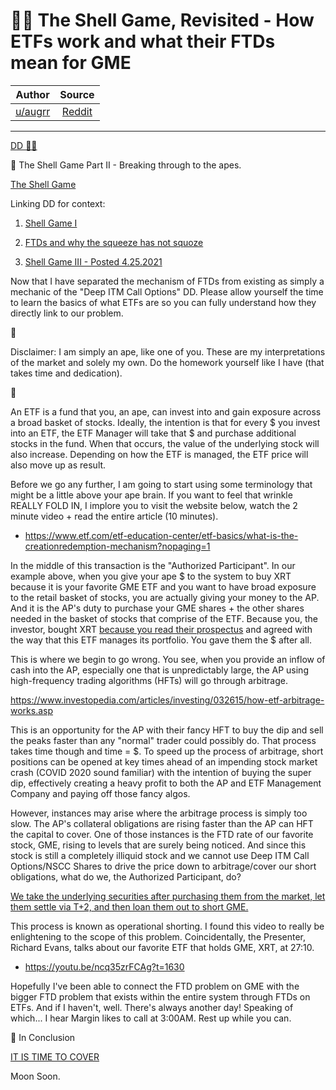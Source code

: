 🚀🚀 The Shell Game, Revisited - How ETFs work and what their FTDs mean for GME
===============================================================================

| Author       | Source       | 
| :-------------: |:-------------:|
|  [u/augrr](https://www.reddit.com/user/augrr/) | [Reddit](https://www.reddit.com/r/Superstonk/comments/mwnnmj/the_shell_game_revisited_how_etfs_work_and_what/) | 

---


[DD 👨‍🔬](https://www.reddit.com/r/Superstonk/search?q=flair_name%3A%22DD%20%F0%9F%91%A8%E2%80%8D%F0%9F%94%AC%22&restrict_sr=1)

🚀 The Shell Game Part II - Breaking through to the apes.

[The Shell Game](https://imgur.com/wKBpPdI)

Linking DD for context:

1.  [Shell Game I](https://www.reddit.com/r/Superstonk/comments/mvvmvp/time_to_expose_the_shell_game_ftds_can_be_reset/)

2.  [FTDs and why the squeeze has not squoze](https://docs.google.com/spreadsheets/d/1VhxsUkiMEdSFybr5E4jI0iARQ6urRvVYafjZe1uLly4/edit#gid=0)

3.  [Shell Game III - Posted 4.25.2021](https://www.reddit.com/r/Superstonk/comments/myn9vn/the_shell_game_iii_lifting_the_final_cups_for/)

Now that I have separated the mechanism of FTDs from existing as simply a mechanic of the "Deep ITM Call Options" DD. Please allow yourself the time to learn the basics of what ETFs are so you can fully understand how they directly link to our problem.

🚀

Disclaimer: I am simply an ape, like one of you. These are my interpretations of the market and solely my own. Do the homework yourself like I have (that takes time and dedication).

🚀

An ETF is a fund that you, an ape, can invest into and gain exposure across a broad basket of stocks. Ideally, the intention is that for every $ you invest into an ETF, the ETF Manager will take that $ and purchase additional stocks in the fund. When that occurs, the value of the underlying stock will also increase. Depending on how the ETF is managed, the ETF price will also move up as result.

Before we go any further, I am going to start using some terminology that might be a little above your ape brain. If you want to feel that wrinkle REALLY FOLD IN, I implore you to visit the website below, watch the 2 minute video + read the entire article (10 minutes).

-   <https://www.etf.com/etf-education-center/etf-basics/what-is-the-creationredemption-mechanism?nopaging=1>

In the middle of this transaction is the "Authorized Participant". In our example above, when you give your ape $ to the system to buy XRT because it is your favorite GME ETF and you want to have broad exposure to the retail basket of stocks, you are actually giving your money to the AP. And it is the AP's duty to purchase your GME shares + the other shares needed in the basket of stocks that comprise of the ETF. Because you, the investor, bought XRT [because you read their prospectus](https://www.ssga.com/us/en/institutional/etfs/funds/spdr-sp-retail-etf-xrt) and agreed with the way that this ETF manages its portfolio. You gave them the $ after all.

This is where we begin to go wrong. You see, when you provide an inflow of cash into the AP, especially one that is unpredictably large, the AP using high-frequency trading algorithms (HFTs) will go through arbitrage.

<https://www.investopedia.com/articles/investing/032615/how-etf-arbitrage-works.asp>

This is an opportunity for the AP with their fancy HFT to buy the dip and sell the peaks faster than any "normal" trader could possibly do. That process takes time though and time = $. To speed up the process of arbitrage, short positions can be opened at key times ahead of an impending stock market crash (COVID 2020 sound familiar) with the intention of buying the super dip, effectively creating a heavy profit to both the AP and ETF Management Company and paying off those fancy algos.

However, instances may arise where the arbitrage process is simply too slow. The AP's collateral obligations are rising faster than the AP can HFT the capital to cover. One of those instances is the FTD rate of our favorite stock, GME, rising to levels that are surely being noticed. And since this stock is still a completely illiquid stock and we cannot use Deep ITM Call Options/NSCC Shares to drive the price down to arbitrage/cover our short obligations, what do we, the Authorized Participant, do?

[We take the underlying securities after purchasing them from the market, let them settle via T+2, and then loan them out to short GME.](https://i.imgur.com/UUhVF0T.png)

This process is known as operational shorting. I found this video to really be enlightening to the scope of this problem. Coincidentally, the Presenter, Richard Evans, talks about our favorite ETF that holds GME, XRT, at 27:10.

-   <https://youtu.be/ncq35zrFCAg?t=1630>

Hopefully I've been able to connect the FTD problem on GME with the bigger FTD problem that exists within the entire system through FTDs on ETFs. And if I haven't, well. There's always another day! Speaking of which... I hear Margin likes to call at 3:00AM. Rest up while you can.

🚀 In Conclusion

[IT IS TIME TO COVER](https://imgur.com/6U25Mcv)

Moon Soon.

